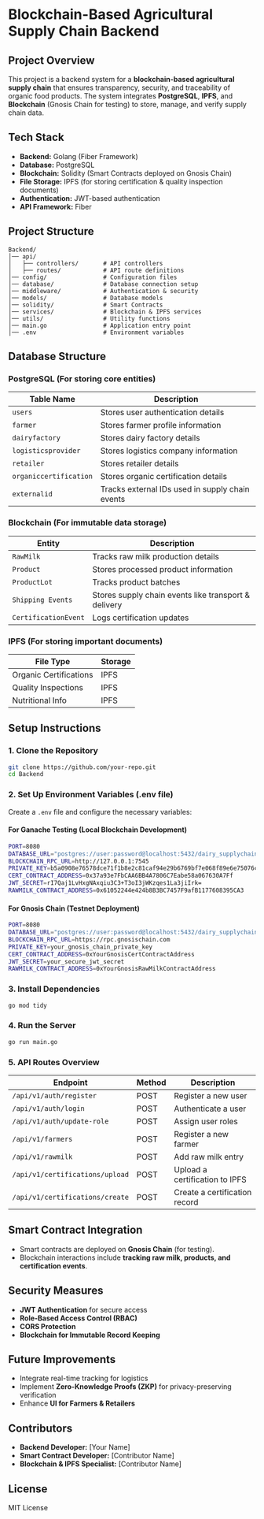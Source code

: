 # Blockchain-Based Agricultural Supply Chain Backend

## Project Overview

This project is a backend system for a **blockchain-based agricultural supply chain** that ensures transparency, security, and traceability of organic food products. The system integrates **PostgreSQL**, **IPFS**, and **Blockchain** (Gnosis Chain for testing) to store, manage, and verify supply chain data.

## Tech Stack

- **Backend:** Golang (Fiber Framework)
- **Database:** PostgreSQL
- **Blockchain:** Solidity (Smart Contracts deployed on Gnosis Chain)
- **File Storage:** IPFS (for storing certification & quality inspection documents)
- **Authentication:** JWT-based authentication
- **API Framework:** Fiber

## Project Structure

```
Backend/
│── api/
│   ├── controllers/       # API controllers
│   ├── routes/            # API route definitions
│── config/                # Configuration files
│── database/              # Database connection setup
│── middleware/            # Authentication & security
│── models/                # Database models
│── solidity/              # Smart Contracts
│── services/              # Blockchain & IPFS services
│── utils/                 # Utility functions
│── main.go                # Application entry point
│── .env                   # Environment variables
```

## Database Structure

### **PostgreSQL (For storing core entities)**

| Table Name             | Description                                     |
| ---------------------- | ----------------------------------------------- |
| `users`                | Stores user authentication details              |
| `farmer`               | Stores farmer profile information               |
| `dairyfactory`         | Stores dairy factory details                    |
| `logisticsprovider`    | Stores logistics company information            |
| `retailer`             | Stores retailer details                         |
| `organiccertification` | Stores organic certification details            |
| `externalid`           | Tracks external IDs used in supply chain events |

### **Blockchain (For immutable data storage)**

| Entity               | Description                                          |
| -------------------- | ---------------------------------------------------- |
| `RawMilk`            | Tracks raw milk production details                   |
| `Product`            | Stores processed product information                 |
| `ProductLot`         | Tracks product batches                               |
| `Shipping Events`    | Stores supply chain events like transport & delivery |
| `CertificationEvent` | Logs certification updates                           |

### **IPFS (For storing important documents)**

| File Type              | Storage |
| ---------------------- | ------- |
| Organic Certifications | IPFS    |
| Quality Inspections    | IPFS    |
| Nutritional Info       | IPFS    |

## Setup Instructions

### **1. Clone the Repository**

```sh
git clone https://github.com/your-repo.git
cd Backend
```

### **2. Set Up Environment Variables (.env file)**

Create a `.env` file and configure the necessary variables:

#### **For Ganache Testing (Local Blockchain Development)**

```sh
PORT=8080
DATABASE_URL="postgres://user:password@localhost:5432/dairy_supplychain"
BLOCKCHAIN_RPC_URL=http://127.0.0.1:7545
PRIVATE_KEY=b5a0908e76578dce71f1b8e2c81caf94e29b6769bf7e068f89e6e75076c19e4e
CERT_CONTRACT_ADDRESS=0x37a93e7FbCAA6BB4A7806C7Eabe58a067630A7Ff
JWT_SECRET=rI7Qaj1LvHxgNAxqiu3C3+T3oI3jWKzqes1La3jiIrk=
RAWMILK_CONTRACT_ADDRESS=0x61052244e424b8B3BC7457F9afB1177608395CA3
```

#### **For Gnosis Chain (Testnet Deployment)**

```sh
PORT=8080
DATABASE_URL="postgres://user:password@localhost:5432/dairy_supplychain"
BLOCKCHAIN_RPC_URL=https://rpc.gnosischain.com
PRIVATE_KEY=your_gnosis_chain_private_key
CERT_CONTRACT_ADDRESS=0xYourGnosisCertContractAddress
JWT_SECRET=your_secure_jwt_secret
RAWMILK_CONTRACT_ADDRESS=0xYourGnosisRawMilkContractAddress
```

### **3. Install Dependencies**

```sh
go mod tidy
```

### **4. Run the Server**

```sh
go run main.go
```

### **5. API Routes Overview**

| Endpoint                        | Method | Description                    |
| ------------------------------- | ------ | ------------------------------ |
| `/api/v1/auth/register`         | POST   | Register a new user            |
| `/api/v1/auth/login`            | POST   | Authenticate a user            |
| `/api/v1/auth/update-role`      | POST   | Assign user roles              |
| `/api/v1/farmers`               | POST   | Register a new farmer          |
| `/api/v1/rawmilk`               | POST   | Add raw milk entry             |
| `/api/v1/certifications/upload` | POST   | Upload a certification to IPFS |
| `/api/v1/certifications/create` | POST   | Create a certification record  |

## Smart Contract Integration

- Smart contracts are deployed on **Gnosis Chain** (for testing).
- Blockchain interactions include **tracking raw milk, products, and certification events**.

## Security Measures

- **JWT Authentication** for secure access
- **Role-Based Access Control (RBAC)**
- **CORS Protection**
- **Blockchain for Immutable Record Keeping**

## Future Improvements

- Integrate real-time tracking for logistics
- Implement **Zero-Knowledge Proofs (ZKP)** for privacy-preserving verification
- Enhance **UI for Farmers & Retailers**

## Contributors

- **Backend Developer:** [Your Name]
- **Smart Contract Developer:** [Contributor Name]
- **Blockchain & IPFS Specialist:** [Contributor Name]

## License

MIT License

